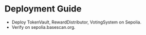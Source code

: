 # Deployment Guide
- Deploy TokenVault, RewardDistributor, VotingSystem on Sepolia.
- Verify on sepolia.basescan.org.
